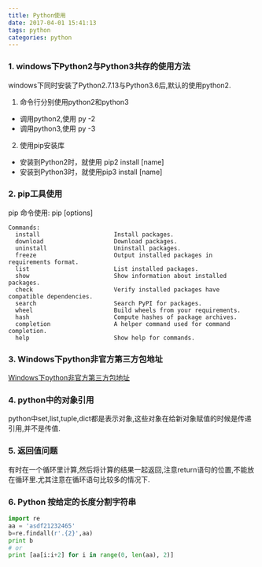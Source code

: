 ```yaml
---
title: Python使用
date: 2017-04-01 15:41:13
tags: python
categories: python
---
```

### 1. windows下Python2与Python3共存的使用方法
windows下同时安装了Python2.7.13与Python3.6后,默认的使用python2.
1. 命令行分别使用python2和python3
- 调用python2,使用 py -2
- 调用python3,使用 py -3

2. 使用pip安装库
- 安装到Python2时，就使用 pip2 install [name]
- 安装到Python3时，就使用pip3 install [name]

### 2. pip工具使用
pip 命令使用:
  pip <command> [options]
```
Commands:
  install                     Install packages.
  download                    Download packages.
  uninstall                   Uninstall packages.
  freeze                      Output installed packages in requirements format.
  list                        List installed packages.
  show                        Show information about installed packages.
  check                       Verify installed packages have compatible dependencies.
  search                      Search PyPI for packages.
  wheel                       Build wheels from your requirements.
  hash                        Compute hashes of package archives.
  completion                  A helper command used for command completion.
  help                        Show help for commands.
```

### 3. Windows下python非官方第三方包地址
[Windows下python非官方第三方包地址](http://www.lfd.uci.edu/~gohlke/pythonlibs/#scipy)

### 4. python中的对象引用
python中set,list,tuple,dict都是表示对象,这些对象在给新对象赋值的时候是传递引用,并不是传值.

### 5. 返回值问题
有时在一个循环里计算,然后将计算的结果一起返回,注意return语句的位置,不能放在循环里.尤其注意在循环语句比较多的情况下.

### 6. Python 按给定的长度分割字符串
```python
import re
aa = 'asdf21232465'
b=re.findall(r'.{2}',aa)
print b
# or
print [aa[i:i+2] for i in range(0, len(aa), 2)]
```
